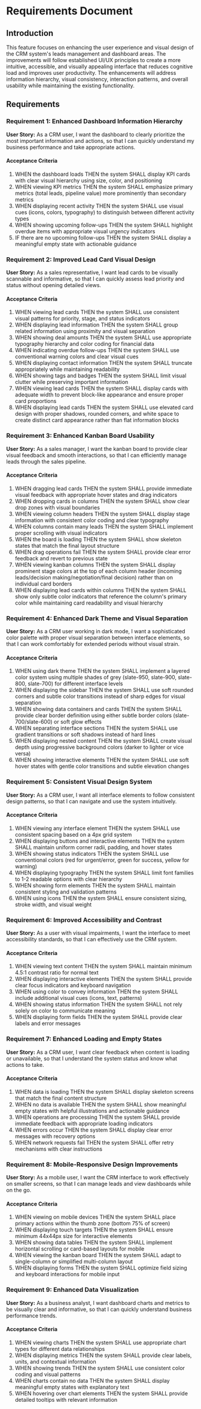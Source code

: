 # Requirements Document

## Introduction

This feature focuses on enhancing the user experience and visual design of the CRM system's leads management and dashboard areas. The improvements will follow established UI/UX principles to create a more intuitive, accessible, and visually appealing interface that reduces cognitive load and improves user productivity. The enhancements will address information hierarchy, visual consistency, interaction patterns, and overall usability while maintaining the existing functionality.

## Requirements

### Requirement 1: Enhanced Dashboard Information Hierarchy

**User Story:** As a CRM user, I want the dashboard to clearly prioritize the most important information and actions, so that I can quickly understand my business performance and take appropriate actions.

#### Acceptance Criteria

1. WHEN the dashboard loads THEN the system SHALL display KPI cards with clear visual hierarchy using size, color, and positioning
2. WHEN viewing KPI metrics THEN the system SHALL emphasize primary metrics (total leads, pipeline value) more prominently than secondary metrics
3. WHEN displaying recent activity THEN the system SHALL use visual cues (icons, colors, typography) to distinguish between different activity types
4. WHEN showing upcoming follow-ups THEN the system SHALL highlight overdue items with appropriate visual urgency indicators
5. IF there are no upcoming follow-ups THEN the system SHALL display a meaningful empty state with actionable guidance

### Requirement 2: Improved Lead Card Visual Design

**User Story:** As a sales representative, I want lead cards to be visually scannable and informative, so that I can quickly assess lead priority and status without opening detailed views.

#### Acceptance Criteria

1. WHEN viewing lead cards THEN the system SHALL use consistent visual patterns for priority, stage, and status indicators
2. WHEN displaying lead information THEN the system SHALL group related information using proximity and visual separation
3. WHEN showing deal amounts THEN the system SHALL use appropriate typography hierarchy and color coding for financial data
4. WHEN indicating overdue follow-ups THEN the system SHALL use conventional warning colors and clear visual cues
5. WHEN displaying contact information THEN the system SHALL truncate appropriately while maintaining readability
6. WHEN showing tags and badges THEN the system SHALL limit visual clutter while preserving important information
7. WHEN viewing lead cards THEN the system SHALL display cards with adequate width to prevent block-like appearance and ensure proper card proportions
8. WHEN displaying lead cards THEN the system SHALL use elevated card design with proper shadows, rounded corners, and white space to create distinct card appearance rather than flat information blocks

### Requirement 3: Enhanced Kanban Board Usability

**User Story:** As a sales manager, I want the kanban board to provide clear visual feedback and smooth interactions, so that I can efficiently manage leads through the sales pipeline.

#### Acceptance Criteria

1. WHEN dragging lead cards THEN the system SHALL provide immediate visual feedback with appropriate hover states and drag indicators
2. WHEN dropping cards in columns THEN the system SHALL show clear drop zones with visual boundaries
3. WHEN viewing column headers THEN the system SHALL display stage information with consistent color coding and clear typography
4. WHEN columns contain many leads THEN the system SHALL implement proper scrolling with visual indicators
5. WHEN the board is loading THEN the system SHALL show skeleton states that match the final layout structure
6. WHEN drag operations fail THEN the system SHALL provide clear error feedback and revert to previous state
7. WHEN viewing kanban columns THEN the system SHALL display prominent stage colors at the top of each column header (incoming leads/decision making/negotiation/final decision) rather than on individual card borders
8. WHEN displaying lead cards within columns THEN the system SHALL show only subtle color indicators that reference the column's primary color while maintaining card readability and visual hierarchy

### Requirement 4: Enhanced Dark Theme and Visual Separation

**User Story:** As a CRM user working in dark mode, I want a sophisticated color palette with proper visual separation between interface elements, so that I can work comfortably for extended periods without visual strain.

#### Acceptance Criteria

1. WHEN using dark theme THEN the system SHALL implement a layered color system using multiple shades of grey (slate-950, slate-900, slate-800, slate-700) for different interface levels
2. WHEN displaying the sidebar THEN the system SHALL use soft rounded corners and subtle color transitions instead of sharp edges for visual separation
3. WHEN showing data containers and cards THEN the system SHALL provide clear border definition using either subtle border colors (slate-700/slate-600) or soft glow effects
4. WHEN separating interface sections THEN the system SHALL use gradient transitions or soft shadows instead of hard lines
5. WHEN displaying nested content THEN the system SHALL create visual depth using progressive background colors (darker to lighter or vice versa)
6. WHEN showing interactive elements THEN the system SHALL use soft hover states with gentle color transitions and subtle elevation changes

### Requirement 5: Consistent Visual Design System

**User Story:** As a CRM user, I want all interface elements to follow consistent design patterns, so that I can navigate and use the system intuitively.

#### Acceptance Criteria

1. WHEN viewing any interface element THEN the system SHALL use consistent spacing based on a 4px grid system
2. WHEN displaying buttons and interactive elements THEN the system SHALL maintain uniform corner radii, padding, and hover states
3. WHEN showing status indicators THEN the system SHALL use conventional colors (red for urgent/error, green for success, yellow for warning)
4. WHEN displaying typography THEN the system SHALL limit font families to 1-2 readable options with clear hierarchy
5. WHEN showing form elements THEN the system SHALL maintain consistent styling and validation patterns
6. WHEN using icons THEN the system SHALL ensure consistent sizing, stroke width, and visual weight

### Requirement 6: Improved Accessibility and Contrast

**User Story:** As a user with visual impairments, I want the interface to meet accessibility standards, so that I can effectively use the CRM system.

#### Acceptance Criteria

1. WHEN viewing text content THEN the system SHALL maintain minimum 4.5:1 contrast ratio for normal text
2. WHEN displaying interactive elements THEN the system SHALL provide clear focus indicators and keyboard navigation
3. WHEN using color to convey information THEN the system SHALL include additional visual cues (icons, text, patterns)
4. WHEN showing status information THEN the system SHALL not rely solely on color to communicate meaning
5. WHEN displaying form fields THEN the system SHALL provide clear labels and error messages

### Requirement 7: Enhanced Loading and Empty States

**User Story:** As a CRM user, I want clear feedback when content is loading or unavailable, so that I understand the system status and know what actions to take.

#### Acceptance Criteria

1. WHEN data is loading THEN the system SHALL display skeleton screens that match the final content structure
2. WHEN no data is available THEN the system SHALL show meaningful empty states with helpful illustrations and actionable guidance
3. WHEN operations are processing THEN the system SHALL provide immediate feedback with appropriate loading indicators
4. WHEN errors occur THEN the system SHALL display clear error messages with recovery options
5. WHEN network requests fail THEN the system SHALL offer retry mechanisms with clear instructions

### Requirement 8: Mobile-Responsive Design Improvements

**User Story:** As a mobile user, I want the CRM interface to work effectively on smaller screens, so that I can manage leads and view dashboards while on the go.

#### Acceptance Criteria

1. WHEN viewing on mobile devices THEN the system SHALL place primary actions within the thumb zone (bottom 75% of screen)
2. WHEN displaying touch targets THEN the system SHALL ensure minimum 44x44px size for interactive elements
3. WHEN showing data tables THEN the system SHALL implement horizontal scrolling or card-based layouts for mobile
4. WHEN viewing the kanban board THEN the system SHALL adapt to single-column or simplified multi-column layout
5. WHEN displaying forms THEN the system SHALL optimize field sizing and keyboard interactions for mobile input

### Requirement 9: Enhanced Data Visualization

**User Story:** As a business analyst, I want dashboard charts and metrics to be visually clear and informative, so that I can quickly understand business performance trends.

#### Acceptance Criteria

1. WHEN viewing charts THEN the system SHALL use appropriate chart types for different data relationships
2. WHEN displaying metrics THEN the system SHALL provide clear labels, units, and contextual information
3. WHEN showing trends THEN the system SHALL use consistent color coding and visual patterns
4. WHEN charts contain no data THEN the system SHALL display meaningful empty states with explanatory text
5. WHEN hovering over chart elements THEN the system SHALL provide detailed tooltips with relevant information